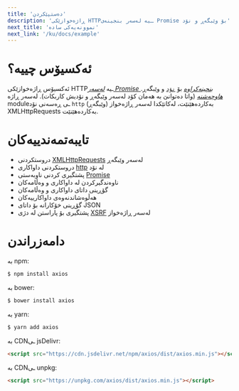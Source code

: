 ```yaml
---
title: 'دەستپێکردن'
description: 'ڕاژەخوازێکی HTTPـیە لەسەر بنجینەی Promise بۆ وێبگەڕ و نۆد'
next_title: 'نموونەیەکی سادە'
next_link: '/ku/docs/example'
---
```


# ئەکسیۆس چییە؟
ئەکسیۆس ڕاژەخوازێکی HTTPـیە *[لەسەر Promise بنچینەکراوە](https://javascript.info/promise-basics)* بۆ [`نۆد`](https://nodejs.org) و وێبگەڕ. *[هاوچەشنە](https://www.lullabot.com/articles/what-is-an-isomorphic-application)* (واتا دەتوانێ بە هەمان کۆد لەسەر وێبگەڕ و نۆدیش کاربکات). لەسەر ڕاژە moduleـی ڕەسەنی نۆد `http` بەکاردەهێنێت، لەکاتێکدا لەسەر ڕاژەخواز (وێبگەڕ) XMLHttpRequests بەکاردەهێنێت.

# تایبەتمەندییەکان

- دروستکردنی [XMLHttpRequests](https://developer.mozilla.org/en-US/docs/Web/API/XMLHttpRequest) لەسەر وێبگەڕ
- دروستکردنی داواکاری [http](http://nodejs.org/api/http.html) لە نۆد
- پشتگیری کردنی ناوبەستی  [Promise](https://developer.mozilla.org/en-US/docs/Web/JavaScript/Reference/Global_Objects/Promise)
- ناوەندگیرکردن لە داواکاری و وەڵامەکان
- گۆڕینی داتای داواکاری و وەڵامەکان
- هەڵوەشاندنەوەی داواکارییەکان
- گۆڕینی خۆکارانە بۆ داتای JSON
- پشتگیری بۆ پاراستن لە دژی [XSRF](http://en.wikipedia.org/wiki/Cross-site_request_forgery) لەسەر ڕاژەخواز

# دامەزراندن

بە npm:

```bash
$ npm install axios
```

بە bower:

```bash
$ bower install axios
```

بە yarn:

```bash
$ yarn add axios
```

بە CDNـی jsDelivr:

```html
<script src="https://cdn.jsdelivr.net/npm/axios/dist/axios.min.js"></script>
```

بە CDNـی unpkg:

```html
<script src="https://unpkg.com/axios/dist/axios.min.js"></script>
```